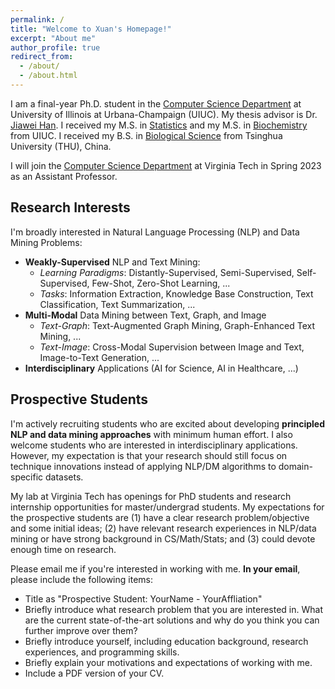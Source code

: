 ```yaml
---
permalink: /
title: "Welcome to Xuan's Homepage!"
excerpt: "About me"
author_profile: true
redirect_from: 
  - /about/
  - /about.html
---
```



I am a final-year Ph.D. student in the [Computer Science Department](http://www.cs.uiuc.edu/) at University of Illinois at Urbana-Champaign (UIUC). My thesis advisor is Dr. [Jiawei Han](http://hanj.cs.illinois.edu/). I received my M.S. in [Statistics](https://stat.illinois.edu/) and my M.S. in [Biochemistry](https://mcb.illinois.edu/departments/biochemistry/) from UIUC. I received my B.S. in [Biological Science](https://life.tsinghua.edu.cn/publish/smkx/index.html) from Tsinghua University (THU), China. 

I will join the [Computer Science Department](https://cs.vt.edu/) at Virginia Tech in Spring 2023 as an Assistant Professor.

## Research Interests

I'm broadly interested in Natural Language Processing (NLP) and Data Mining Problems:
- **Weakly-Supervised** NLP and Text Mining:
  - _Learning Paradigms_: Distantly-Supervised, Semi-Supervised, Self-Supervised, Few-Shot, Zero-Shot Learning, ...
  - _Tasks_: Information Extraction, Knowledge Base Construction, Text Classification, Text Summarization, ...
- **Multi-Modal** Data Mining between Text, Graph, and Image
  - _Text-Graph_: Text-Augmented Graph Mining, Graph-Enhanced Text Mining, ...
  - _Text-Image_: Cross-Modal Supervision between Image and Text, Image-to-Text Generation, ...
- **Interdisciplinary** Applications (AI for Science, AI in Healthcare, ...)


<!-- ## My Schedule

You can find my schedule [here](https://calendar.google.com/calendar/embed?mode=week&src=5k0ift9l47qhd7l06ugfegc4f0%40group.calendar.google.com&ctz=America%2FLos_Angeles). The "Week" view will present you the details of slots.

<iframe src="https://calendar.google.com/calendar/embed?height=600&amp;wkst=1&amp;bgcolor=%23ffffff&amp;ctz=America%2FLos_Angeles&amp;src=NWswaWZ0OWw0N3FoZDdsMDZ1Z2ZlZ2M0ZjBAZ3JvdXAuY2FsZW5kYXIuZ29vZ2xlLmNvbQ&amp;color=%23D50000&amp;mode=week&amp;showTitle=0&amp;showNav=1&amp;showCalendars=0" style="border:solid 1px #777" width="800" height="600" frameborder="0" scrolling="no"></iframe> -->



## Prospective Students

I'm actively recruiting students who are excited about developing **principled NLP and data mining approaches** with minimum human effort. I also welcome students who are interested in interdisciplinary applications. However, my expectation is that your research should still focus on technique innovations instead of applying NLP/DM algorithms to domain-specific datasets.

My lab at Virginia Tech has openings for PhD students and research internship opportunities for master/undergrad students. My expectations for the prospective students are (1) have a clear research problem/objective and some initial ideas; (2) have relevant research experiences in NLP/data mining or have strong background in CS/Math/Stats; and (3) could devote enough time on research. 

Please email me if you're interested in working with me. **In your email**, please include the following items:
- Title as "Prospective Student: YourName - YourAffliation"
- Briefly introduce what research problem that you are interested in. What are the current state-of-the-art solutions and why do you think you can further improve over them?
- Briefly introduce yourself, including education background, research experiences, and programming skills.
- Briefly explain your motivations and expectations of working with me.
- Include a PDF version of your CV.
